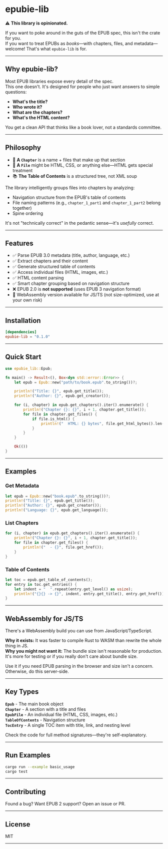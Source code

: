 # epubie-lib

⚠️ **This library is opinionated.**

If you want to poke around in the guts of the EPUB spec, this isn't the crate for you.  
If you want to treat EPUBs as *books*—with chapters, files, and metadata—welcome! That's what `epubie-lib` is for.

---

## Why epubie-lib?

Most EPUB libraries expose every detail of the spec.  
This one doesn't. It's designed for people who just want answers to simple questions:

- **What's the title?**
- **Who wrote it?**
- **What are the chapters?**
- **What's the HTML content?**

You get a clean API that thinks like a book lover, not a standards committee.

---

## Philosophy

- 📘 **A `Chapter`** is a name + files that make up that section
- 📄 **A `File`** might be HTML, CSS, or anything else—HTML gets special treatment
- 📚 **The Table of Contents** is a structured tree, not XML soup

The library intelligently groups files into chapters by analyzing:
- Navigation structure from the EPUB's table of contents
- File naming patterns (e.g., `chapter_1_part1` and `chapter_1_part2` belong together)
- Spine ordering

It's not "technically correct" in the pedantic sense—it's *usefully* correct.

---

## Features

- ✅ Parse EPUB 3.0 metadata (title, author, language, etc.)
- ✅ Extract chapters and their content
- ✅ Generate structured table of contents
- ✅ Access individual files (HTML, images, etc.)
- ✅ HTML content parsing
- ✅ Smart chapter grouping based on navigation structure
- ❌ EPUB 2.0 is **not supported** (uses EPUB 3 navigation format)
- 🦀 WebAssembly version available for JS/TS (not size-optimized, use at your own risk)

---

## Installation

```toml
[dependencies]
epubie-lib = "0.1.0"
```

---

## Quick Start

```rust
use epubie_lib::Epub;

fn main() -> Result<(), Box<dyn std::error::Error>> {
    let epub = Epub::new("path/to/book.epub".to_string())?;

    println!("Title: {}", epub.get_title());
    println!("Author: {}", epub.get_creator());

    for (i, chapter) in epub.get_chapters().iter().enumerate() {
        println!("Chapter {}: {}", i + 1, chapter.get_title());
        for file in chapter.get_files() {
            if file.is_html() {
                println!("  HTML: {} bytes", file.get_html_bytes().len());
            }
        }
    }

    Ok(())
}
```

---

## Examples

### Get Metadata

```rust
let epub = Epub::new("book.epub".to_string())?;
println!("Title: {}", epub.get_title());
println!("Author: {}", epub.get_creator());
println!("Language: {}", epub.get_language());
```

### List Chapters

```rust
for (i, chapter) in epub.get_chapters().iter().enumerate() {
    println!("Chapter {}: {}", i + 1, chapter.get_title());
    for file in chapter.get_files() {
        println!("  - {}", file.get_href());
    }
}
```

### Table of Contents

```rust
let toc = epub.get_table_of_contents();
for entry in toc.get_entries() {
    let indent = "  ".repeat(entry.get_level() as usize);
    println!("{}{} -> {}", indent, entry.get_title(), entry.get_href());
}
```

---

## WebAssembly for JS/TS

There's a WebAssembly build you can use from JavaScript/TypeScript.

**Why it exists:** It was faster to compile Rust to WASM than rewrite the whole thing in JS.  
**Why you might not want it:** The bundle size isn't reasonable for production. It's more for testing or if you really don't care about bundle size.

Use it if you need EPUB parsing in the browser and size isn't a concern. Otherwise, do this server-side.

---

## Key Types

**`Epub`** - The main book object  
**`Chapter`** - A section with a title and files  
**`EpubFile`** - An individual file (HTML, CSS, images, etc.)  
**`TableOfContents`** - Navigation structure  
**`TocEntry`** - A single TOC item with title, link, and nesting level

Check the code for full method signatures—they're self-explanatory.

---

## Run Examples

```bash
cargo run --example basic_usage
cargo test
```

---


## Contributing

Found a bug? Want EPUB 2 support? Open an issue or PR.

---

## License

MIT

---
